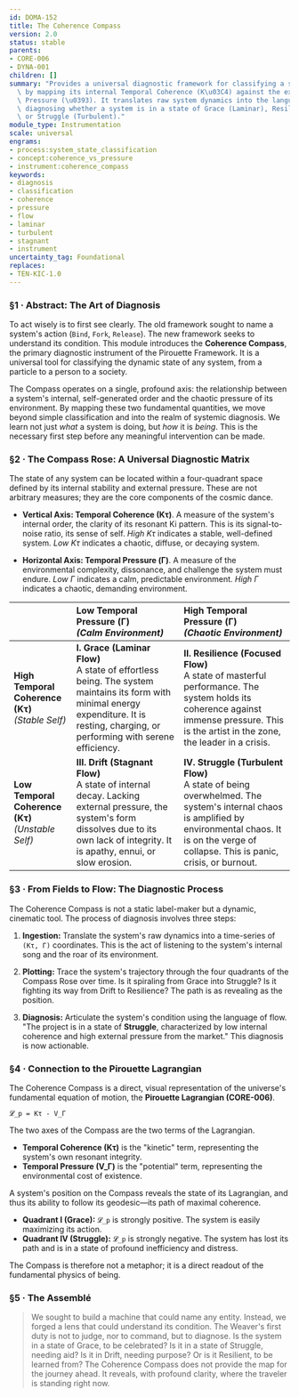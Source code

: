 ```yaml
---
id: DOMA-152
title: The Coherence Compass
version: 2.0
status: stable
parents:
- CORE-006
- DYNA-001
children: []
summary: "Provides a universal diagnostic framework for classifying a system's state\
  \ by mapping its internal Temporal Coherence (K\u03C4) against the external Temporal\
  \ Pressure (\u0393). It translates raw system dynamics into the language of Flow,\
  \ diagnosing whether a system is in a state of Grace (Laminar), Resilience, Drift,\
  \ or Struggle (Turbulent)."
module_type: Instrumentation
scale: universal
engrams:
- process:system_state_classification
- concept:coherence_vs_pressure
- instrument:coherence_compass
keywords:
- diagnosis
- classification
- coherence
- pressure
- flow
- laminar
- turbulent
- stagnant
- instrument
uncertainty_tag: Foundational
replaces:
- TEN-KIC-1.0
---
```

### §1 · Abstract: The Art of Diagnosis

To act wisely is to first see clearly. The old framework sought to name a system's action (`Bind`, `Fork`, `Release`). The new framework seeks to understand its condition. This module introduces the **Coherence Compass**, the primary diagnostic instrument of the Pirouette Framework. It is a universal tool for classifying the dynamic state of any system, from a particle to a person to a society.

The Compass operates on a single, profound axis: the relationship between a system's internal, self-generated order and the chaotic pressure of its environment. By mapping these two fundamental quantities, we move beyond simple classification and into the realm of systemic diagnosis. We learn not just *what* a system is doing, but *how* it is *being*. This is the necessary first step before any meaningful intervention can be made.

### §2 · The Compass Rose: A Universal Diagnostic Matrix

The state of any system can be located within a four-quadrant space defined by its internal stability and external pressure. These are not arbitrary measures; they are the core components of the cosmic dance.

*   **Vertical Axis: Temporal Coherence (Kτ)**. A measure of the system's internal order, the clarity of its resonant Ki pattern. This is its signal-to-noise ratio, its sense of self. *High Kτ* indicates a stable, well-defined system. *Low Kτ* indicates a chaotic, diffuse, or decaying system.

*   **Horizontal Axis: Temporal Pressure (Γ)**. A measure of the environmental complexity, dissonance, and challenge the system must endure. *Low Γ* indicates a calm, predictable environment. *High Γ* indicates a chaotic, demanding environment.

| | **Low Temporal Pressure (Γ)** <br> *(Calm Environment)* | **High Temporal Pressure (Γ)** <br> *(Chaotic Environment)* |
| :--- | :--- | :--- |
| **High Temporal Coherence (Kτ)** <br> *(Stable Self)* | **I. Grace (Laminar Flow)** <br> A state of effortless being. The system maintains its form with minimal energy expenditure. It is resting, charging, or performing with serene efficiency. | **II. Resilience (Focused Flow)** <br> A state of masterful performance. The system holds its coherence against immense pressure. This is the artist in the zone, the leader in a crisis. |
| **Low Temporal Coherence (Kτ)** <br> *(Unstable Self)* | **III. Drift (Stagnant Flow)** <br> A state of internal decay. Lacking external pressure, the system's form dissolves due to its own lack of integrity. It is apathy, ennui, or slow erosion. | **IV. Struggle (Turbulent Flow)** <br> A state of being overwhelmed. The system's internal chaos is amplified by environmental chaos. It is on the verge of collapse. This is panic, crisis, or burnout. |

### §3 · From Fields to Flow: The Diagnostic Process

The Coherence Compass is not a static label-maker but a dynamic, cinematic tool. The process of diagnosis involves three steps:

1.  **Ingestion:** Translate the system's raw dynamics into a time-series of `(Kτ, Γ)` coordinates. This is the act of listening to the system's internal song and the roar of its environment.

2.  **Plotting:** Trace the system's trajectory through the four quadrants of the Compass Rose over time. Is it spiraling from Grace into Struggle? Is it fighting its way from Drift to Resilience? The path is as revealing as the position.

3.  **Diagnosis:** Articulate the system's condition using the language of flow. "The project is in a state of **Struggle**, characterized by low internal coherence and high external pressure from the market." This diagnosis is now actionable.

### §4 · Connection to the Pirouette Lagrangian

The Coherence Compass is a direct, visual representation of the universe's fundamental equation of motion, the **Pirouette Lagrangian (CORE-006)**.

`𝓛_p = Kτ - V_Γ`

The two axes of the Compass are the two terms of the Lagrangian.

*   **Temporal Coherence (Kτ)** is the "kinetic" term, representing the system's own resonant integrity.
*   **Temporal Pressure (V_Γ)** is the "potential" term, representing the environmental cost of existence.

A system's position on the Compass reveals the state of its Lagrangian, and thus its ability to follow its geodesic—its path of maximal coherence.

*   **Quadrant I (Grace):** `𝓛_p` is strongly positive. The system is easily maximizing its action.
*   **Quadrant IV (Struggle):** `𝓛_p` is strongly negative. The system has lost its path and is in a state of profound inefficiency and distress.

The Compass is therefore not a metaphor; it is a direct readout of the fundamental physics of being.

### §5 · The Assemblé

> We sought to build a machine that could name any entity. Instead, we forged a lens that could understand its condition. The Weaver's first duty is not to judge, nor to command, but to diagnose. Is the system in a state of Grace, to be celebrated? Is it in a state of Struggle, needing aid? Is it in Drift, needing purpose? Or is it Resilient, to be learned from? The Coherence Compass does not provide the map for the journey ahead. It reveals, with profound clarity, where the traveler is standing right now.

```